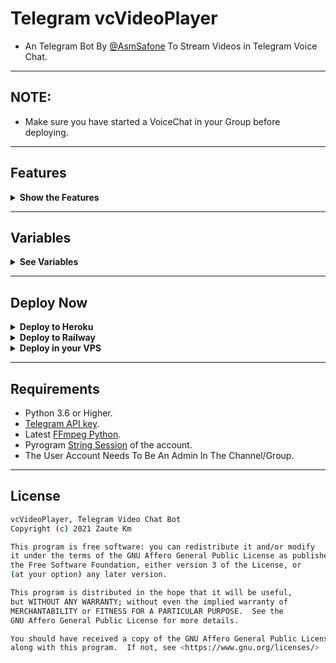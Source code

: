 # Telegram vcVideoPlayer

- An Telegram Bot By [@AsmSafone](https://t.me/AsmSafone) To Stream Videos in Telegram Voice Chat.

---

## NOTE:

- Make sure you have started a VoiceChat in your Group before deploying.

---

## Features

<details>
  <summary><b>Show the Features</b></summary>
<br/>

- Supports Live Streaming
- Supports YouTube Streaming
- Supports Live Radio Streaming
- Supports Video Files Streaming
- Supports YouTube Live Streaming
- Customizable Userbot Protection (PM Guard)

</details>

---

## Variables
<details>
  <summary><b>See Variables</b></summary>
<br/>

<b>Pre Requisites (Config Vars)</b>
- `API_ID` : Get from [my.telegram.org](https://my.telegram.org/app) or [@UsetTGzKBot](https://telegram.dog/UseTGzKBot)
- `API_HASH` : Get from [my.telegram.org](https://my.telegram.org/app) or [@UseTGzKBot](https://telegram.dog/UseTGzKBot)
- `BOT_TOKEN` : Get From [@Botfather](https://telegram.dog/BotFather)
- `SESSION_STRING` : Generate From here [![GenerateStringName](https://img.shields.io/badge/repl.it-generateStringName-yellowgreen)](https://replit.com/@ZauteKm/GenerateStringSession)
- `CHAT` : ID of Channel/Group where the bot plays Music.
- `LOG_GROUP` : Group to send Playlist, if CHAT is a Group
- `ADMINS` : ID of users who can use admin commands.
- `ARQ_API` : Get it for free from [@ARQRobot](https://telegram.dog/ARQRobot), This is required for /dplay to work.
- `STREAM_URL` : Stream URL of radio station or a youtube live video to stream when the bot starts or with /radio command. Some Streaming Links [Click here.](https://t.me/c/1481808444/143)
- `MAXIMUM_DURATION` : Maximum duration of song to play.(Optional)
- `REPLY_MESSAGE` : A reply to those who message the USER account in PM. Leave it blank if you do not need this feature. 
- `ADMIN_ONLY` : Pass `Y` If you want to make /play and /dplay commands only for admins of `CHAT`. By default `N` /play and /dplay is available for all.

</details>

---

## Deploy Now

<details><summary><b>Deploy to Heroku</b></summary>
<p>
<br>
<a href="https://heroku.com/deploy?template=https://github.com/ZauteKm/vcVideoPlayer">
  <img src="https://www.herokucdn.com/deploy/button.svg" alt="Deploy">
</a>
</p>
</details>

<details>
  <summary><b>Deploy to Railway</b></summary>
<br/>

<p align="left">
<a href="https://railway.app/new/template?template=https%3A%2F%2Fgithub.com%2FZauteKm%2FvcVideoPlayer&envs=API_ID%2CAPI_HASH%2CBOT_TOKEN%2CSESSION_STRING%2CCHAT_ID%2CAUTH_USERS%2CBOT_USERNAME%2CREPLY_MESSAGE&optionalEnvs=REPLY_MESSAGE&API_IDDesc=User+Account+Telegram+API_ID+get+it+from+my.telegram.org%2Fapps&API_HASHDesc=User+Account+Telegram+API_HASH+get+it+from+my.telegram.org%2Fapps&BOT_TOKENDesc=Your+Telegram+Bot+Token%2C+get+it+from+%40Botfather+XD&SESSION_STRINGDesc=Pyrogram+Session+String+of+User+Account%2C+get+it+from+%4https://replit.com/@ZauteKm/GenerateStringSession&CHAT_IDDesc=ID+of+your+Channel+or+Group+where+the+bot+will+works+or+stream+videos&AUTH_USERSDesc=ID+of+Auth+Users+who+can+use+Admin+commands+%28for+multiple+users+seperated+by+space%29&BOT_USERNAMEDesc=Your+Telegram+Bot+Username+without+%40%2C+get+it+from+%40Botfather+XD&REPLY_MESSAGEDesc=A+reply+message+to+those+who+message+the+USER+account+in+PM.+Make+it+blank+if+you+do+not+need+this+feature.&REPLY_MESSAGEDefault=Hello+Sir%2C+I%27m+a+bot+to+stream+videos+on+telegram+voice+chat%2C+not+having+time+to+chat+with+you+%F0%9F%98%82%21&referralCode=,ZAUTEKM"
">
     <img height="30px" src="https://railway.app/button.svg">
  </a>
</p>

</a>
</p>

</details>

<details>
  <summary><b>Deploy in your VPS</b></summary>
<br/>

```sh
$ git clone https://github.com/ZauteKm/vcVideoPlayer.git
$ cd vcVideoPlayer
$ sudo apt-get install python3-pip ffmpeg
$ pip3 install -U pip
$ pip3 install -U -r requirements.txt
# <create .env variables appropriately>
$ python3 main.py
```

</details>

---

## Requirements
- Python 3.6 or Higher.
- [Telegram API key](https://docs.pyrogram.org/intro/quickstart#enjoy-the-api).
- Latest [FFmpeg Python](https://www.ffmpeg.org/).
- Pyrogram [String Session](http://t.me/genStr_robot) of the account.
- The User Account Needs To Be An Admin In The Channel/Group.

---

## License
```sh
vcVideoPlayer, Telegram Video Chat Bot
Copyright (c) 2021 Zaute Km

This program is free software: you can redistribute it and/or modify
it under the terms of the GNU Affero General Public License as published by
the Free Software Foundation, either version 3 of the License, or
(at your option) any later version.

This program is distributed in the hope that it will be useful,
but WITHOUT ANY WARRANTY; without even the implied warranty of
MERCHANTABILITY or FITNESS FOR A PARTICULAR PURPOSE.  See the
GNU Affero General Public License for more details.

You should have received a copy of the GNU Affero General Public License
along with this program.  If not, see <https://www.gnu.org/licenses/>
```

